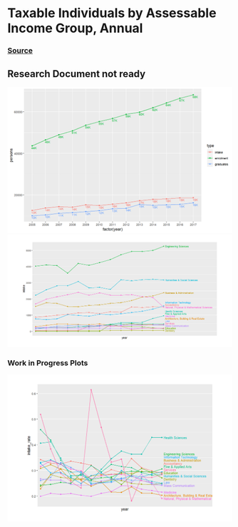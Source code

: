 # Taxable Individuals by Assessable Income Group, Annual
### [Source](https://data.gov.sg/dataset/universities-intake-enrolment-and-graduates-by-course)

## Research Document not ready

![Enrolment Sum](../img/enrolment_sum.png)
![Intake](../img/enrolment_intake.png)

### Work in Progress Plots
![Intake Rate](../img/enrolment_intake_rate.png)